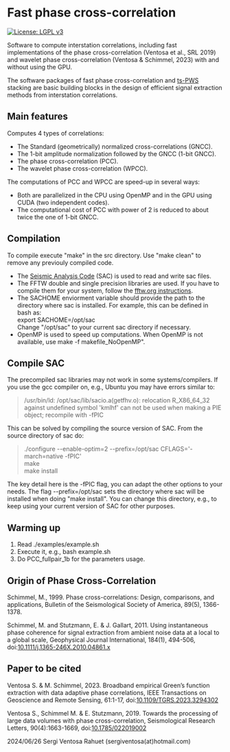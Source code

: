 Fast phase cross-correlation
============================

[![License: LGPL v3](https://img.shields.io/badge/License-LGPL%20v3-blue.svg)](https://www.gnu.org/licenses/lgpl-3.0)

Software to compute interstation correlations, including fast implementations of the 
phase cross-correlation (Ventosa et al., SRL 2019) and wavelet phase cross-correlation
(Ventosa & Schimmel, 2023) with and without using the GPU.

The software packages of fast phase cross-correlation and [ts-PWS](https://github.com/sergiventosa/ts-PWS) 
stacking are basic building blocks in the design of efficient signal extraction methods 
from interstation correlations.

Main features
-------------
Computes 4 types of correlations:
 * The Standard (geometrically) normalized cross-correlations (GNCC).
 * The 1-bit amplitude normalization followed by the GNCC (1-bit GNCC).
 * The phase cross-correlation (PCC).
 * The wavelet phase cross-correlation (WPCC).

The computations of PCC and WPCC are speed-up in several ways:
 * Both are parallelized in the CPU using OpenMP and in the GPU using CUDA (two independent codes).
 * The computational cost of PCC with power of 2 is reduced to about twice the one of 1-bit GNCC.

Compilation
-----------
To compile execute "make" in the src directory. Use "make clean" to remove 
any previouly compiled code.

 * The [Seismic Analysis Code](http://ds.iris.edu/ds/nodes/dmc/software/downloads/sac/) (SAC) is used to read and write sac files.
 * The FFTW double and single precision libraries are used. If you have to compile them 
   for your system, follow the [fftw.org instructions](http://www.fftw.org/fftw3_doc/Installation-and-Customization.html#Installation-and-Customization). 
 * The SACHOME enviorment variable should provide the path to the directory where sac is
   installed. For example, this can be defined in bash as:  
   export SACHOME=/opt/sac  
   Change "/opt/sac" to your current sac directory if necessary.
 * OpenMP is used to speed up computations. When OpenMP is not available, use 
   make -f makefile_NoOpenMP".

Compile SAC
-----------
The precompiled sac libraries may not work in some systems/compilers. If you use the gcc 
compiler on, e.g., Ubuntu you may have errors similar to:
>  /usr/bin/ld: /opt/sac/lib/sacio.a(getfhv.o): relocation R_X86_64_32 against undefined symbol 'kmlhf' can not be used when making a PIE object; recompile with -fPIC

This can be solved by compiling the source version of SAC. From the source directory of sac do:
>  ./configure --enable-optim=2 --prefix=/opt/sac CFLAGS='-march=native -fPIC' \
>  make \
>  make install

The key detail here is the -fPIC flag, you can adapt the other options to your needs.
The flag --prefix=/opt/sac sets the directory where sac will be installed when doing 
"make install". You can change this directory, e.g., to keep using your current 
version of SAC for other purposes.

Warming up
----------
 1. Read ./examples/example.sh
 2. Execute it, e.g., bash example.sh
 3. Do PCC_fullpair_1b for the parameters usage.
   
Origin of Phase Cross-Correlation
---------------------------------
Schimmel, M., 1999. Phase cross-correlations: Design, comparisons, and applications,
Bulletin of the Seismological Society of America, 89(5), 1366-1378.

Schimmel, M. and Stutzmann, E. & J. Gallart, 2011. Using instantaneous phase coherence 
for signal extraction from ambient noise data at a local to a global scale, Geophysical 
Journal International, 184(1), 494-506, doi:[10.1111/j.1365-246X.2010.04861.x](https://doi.org/10.1111/j.1365-246X.2010.04861.x)
   
Paper to be cited
-----------------
Ventosa S. & M. Schimmel, 2023. Broadband empirical Green’s function extraction
with data adaptive phase correlations, IEEE Transactions on Geoscience and Remote Sensing,
61:1-17, doi:[10.1109/TGRS.2023.3294302](https://doi.org/10.1109/TGRS.2023.3294302)

Ventosa S., Schimmel M. & E. Stutzmann, 2019. Towards the processing of large data 
volumes with phase cross-correlation, Seismological Research Letters, 90(4):1663-1669, 
doi:[10.1785/022019002](https://doi.org/10.1785/022019002)

2024/06/26 Sergi Ventosa Rahuet (sergiventosa(at)hotmail.com)
